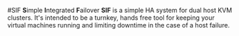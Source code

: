 #SIF
**S**imple **I**ntegrated **F**ailover
**SIF** is a simple HA system for dual host KVM clusters. It's intended to be a turnkey, hands free tool for keeping your virtual machines running and limiting downtime in the case of a host failure.

